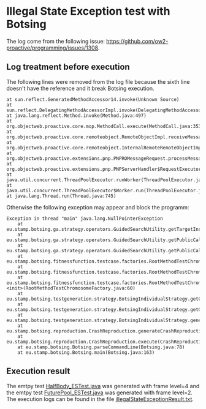 # Illegal State Exception test with Botsing

The log come from the following issue: https://github.com/ow2-proactive/programming/issues/1308.

## Log treatment before execution

The following lines were removed from the log file because the sixth line doesn't have the reference and it break Botsing execution.
```
at sun.reflect.GeneratedMethodAccessor14.invoke(Unknown Source)
at sun.reflect.DelegatingMethodAccessorImpl.invoke(DelegatingMethodAccessorImpl.java:43)
at java.lang.reflect.Method.invoke(Method.java:497)
at org.objectweb.proactive.core.mop.MethodCall.execute(MethodCall.java:353)
at org.objectweb.proactive.core.remoteobject.RemoteObjectImpl.receiveMessage(RemoteObjectImpl.java:92)
at org.objectweb.proactive.core.remoteobject.InternalRemoteRemoteObjectImpl.receiveMessage(InternalRemoteRemoteObjectImpl.java:134)
at org.objectweb.proactive.extensions.pnp.PNPROMessageRequest.processMessage(PNPROMessageRequest.java:102)
at org.objectweb.proactive.extensions.pnp.PNPServerHandler$RequestExecutor.run(PNPServerHandler.java:280)
at java.util.concurrent.ThreadPoolExecutor.runWorker(ThreadPoolExecutor.java:1142)
at java.util.concurrent.ThreadPoolExecutor$Worker.run(ThreadPoolExecutor.java:617)
at java.lang.Thread.run(Thread.java:745)
```
Otherwise the following exception may appear and block the programm:
```
Exception in thread "main" java.lang.NullPointerException
	at eu.stamp.botsing.ga.strategy.operators.GuidedSearchUtility.getTargetInstruction(GuidedSearchUtility.java:195)
	at eu.stamp.botsing.ga.strategy.operators.GuidedSearchUtility.getPublicCalls(GuidedSearchUtility.java:77)
	at eu.stamp.botsing.ga.strategy.operators.GuidedSearchUtility.getPublicCalls(GuidedSearchUtility.java:116)
	at eu.stamp.botsing.fitnessfunction.testcase.factories.RootMethodTestChromosomeFactory.fillPublicCalls(RootMethodTestChromosomeFactory.java:197)
	at eu.stamp.botsing.fitnessfunction.testcase.factories.RootMethodTestChromosomeFactory.reset(RootMethodTestChromosomeFactory.java:191)
	at eu.stamp.botsing.fitnessfunction.testcase.factories.RootMethodTestChromosomeFactory.<init>(RootMethodTestChromosomeFactory.java:60)
	at eu.stamp.botsing.testgeneration.strategy.BotsingIndividualStrategy.getChromosomeFactory(BotsingIndividualStrategy.java:124)
	at eu.stamp.botsing.testgeneration.strategy.BotsingIndividualStrategy.getGA(BotsingIndividualStrategy.java:117)
	at eu.stamp.botsing.testgeneration.strategy.BotsingIndividualStrategy.generateTests(BotsingIndividualStrategy.java:69)
	at eu.stamp.botsing.reproduction.CrashReproduction.generateCrashReproductionTests(CrashReproduction.java:131)
	at eu.stamp.botsing.reproduction.CrashReproduction.execute(CrashReproduction.java:80)
	at eu.stamp.botsing.Botsing.parseCommandLine(Botsing.java:78)
	at eu.stamp.botsing.Botsing.main(Botsing.java:163)
```

## Execution result

The emtpy test [HalfBody_ESTest.java](generatedTest/org/objectweb/proactive/core/body/HalfBody_ESTest.java) was generated with frame level=4 and the emtpy test [FuturePool_ESTest.java](generatedTest/org/objectweb/proactive/core/body/future/FuturePool_ESTest.java) was generated with frame level=2.
The execution logs can be found in the file [illegalStateExceptionResult.txt](illegalStateExceptionResult.txt).
